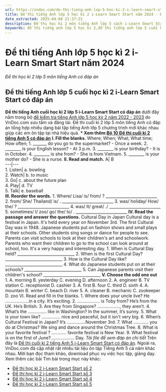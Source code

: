 ```yaml
---
url: https://vndoc.com/de-thi-tieng-anh-lop-5-hoc-ki-2-i-learn-smart-start-nam-2021-230313
title: Đề thi tiếng Anh lớp 5 học kì 2 i-Learn Smart Start năm 2024 - Đề thi học kì 2 lớp 5 môn tiếng Anh có đáp án - VnDoc.com
date_extracted: 2025-04-08 21:37:21
description: Đề thi học kì 2 môn tiếng Anh lớp 5 sách i-Learn Smart Start có đáp án được biên tập bám sát chương trình SGK tiếng Anh 5 Theme 5 - 8 giúp các em ôn tập Từ vựng - Ngữ pháp tiếng Anh trọng tâm hiệu quả.
keywords: đề thi tiếng anh lớp 5 học kì 2,đề thi tiếng anh lớp 5 cuối học kì 2,đề thi học kì 2 lớp 5 môn tiếng anh,đề thi tiếng anh lớp 5 kì 2,đề thi tiếng anh cuối học kì 2 lớp 5,đề thi tiếng anh học kì 2 lớp 5,đề kiểm tra tiếng anh lớp 5 học kỳ 2,đề thi tiếng anh lớp 5 cuối kì 2,đề thi cuối kì 2 lớp 5 môn tiếng anh,đề thi tiếng anh cuối kì 2 lớp 5,đề thi học kì 2 môn tiếng anh lớp 5,đề thi tiếng anh lớp 5 học kì 2 i-learn smart start
---
```


# Đề thi tiếng Anh lớp 5 học kì 2 i-Learn Smart Start năm 2024
 _Đề thi học kì 2 lớp 5 môn tiếng Anh có đáp án_
## Đề thi tiếng Anh lớp 5 cuối học kì 2 i-Learn Smart Start có đáp án
**Đề thi tiếng Anh cuối học kì 2 lớp 5 i-Learn Smart Start có đáp án** dưới đây nằm trong bộ [đề kiểm tra tiếng Anh lớp 5 học kỳ 2 năm 2022 - 2023](<https://vndoc.com/de-thi-hoc-ki-2-lop-5-mon-tieng-anh>) do VnDoc.com sưu tầm và đăng tải. Đề thi cuối kì 2 lớp 5 môn tiếng Anh có đáp án tổng hợp nhiều dạng bài tập tiếng Anh lớp 5 chương trình mới khác nhau giúp các em ôn tập tại nhà hiệu quả.
**\* Xem thêm:[Bộ 10 Đề thi cuối kì 2 tiếng Anh 5 có đáp án](<https://vndoc.com/bo-de-thi-tieng-anh-lop-5-hoc-ki-2-nam-2020-2021-230221>)**
**I. Fill the blanks.**
Where; When; What; What time; How often;
1\. \_\_\_\_\_\_\_ do you go to the supermarket? - Once a week.
2\. \_\_\_\_\_\_\_\_ is your English lesson? - At 3 p.m.
3\. \_\_\_\_\_\_\_\_ is your birthday? - It is in October.
4\. \_\_\_\_\_\_\_\_ is she from? - She is from Vietnam.
5\. \_\_\_\_\_\_\_\_ is your mother do? - She is a nurse.
**II. Read and match.**
A| B  
---|---  
1\. Listen| a. bowling  
2\. Watch| b. to music  
3\. Go| c. about the future plan  
4\. Play| d. TV  
5\. Talk| e. baseball  
**III. Reorder the words.**
1\. Where/ Lisa/ is/ from/ ?
\_\_\_\_\_\_\_\_\_\_\_\_\_\_\_\_\_\_\_\_\_\_\_\_\_\_
2\. from/ She/ Thailand/ is/ .
\_\_\_\_\_\_\_\_\_\_\_\_\_\_\_\_\_\_\_\_\_\_\_\_\_\_
3\. was/ holiday/ How/ the/ ?
\_\_\_\_\_\_\_\_\_\_\_\_\_\_\_\_\_\_\_\_\_\_\_\_\_\_
4\. was/ It/ great/ ./
\_\_\_\_\_\_\_\_\_\_\_\_\_\_\_\_\_\_\_\_\_\_\_\_\_\_
5\. sometimes/ I/ zoo/ go/ the/ to/ .
\_\_\_\_\_\_\_\_\_\_\_\_\_\_\_\_\_\_\_\_\_\_\_\_\_\_
**IV. Read the passage and answer the questions.**
Cultural Day in Japan
Cultural day is a festival in Japan. It's held every year on November 3rd. The first Cultural Day was in 1948. Japanese students put on fashion shows and small plays at their schools. Other students sing songs or dance for people to see. Parents can visit schools to look at their children's art and schoolwork. Parents who want their children to go to the school can look around at school, too. It's a very happy and interesting day.
1\. When is Cultural Day held?
\_\_\_\_\_\_\_\_\_\_\_\_\_\_\_\_\_\_\_\_\_\_\_\_\_\_\_\_\_
2\. When is the first Cultural Day?
\_\_\_\_\_\_\_\_\_\_\_\_\_\_\_\_\_\_\_\_\_\_\_\_\_\_\_\_\_
3\. How is the Cultural Day like?
\_\_\_\_\_\_\_\_\_\_\_\_\_\_\_\_\_\_\_\_\_\_\_\_\_\_\_\_\_
4\. What do Japanese students put on at their schools?
\_\_\_\_\_\_\_\_\_\_\_\_\_\_\_\_\_\_\_\_\_\_\_\_\_\_\_\_\_
5\. Can Japanese parents visit their children's school?
\_\_\_\_\_\_\_\_\_\_\_\_\_\_\_\_\_\_\_\_\_\_\_\_\_\_\_\_\_
**V. Choose the odd one out**
1\. A. morning B. yesterday C. evening D. afternoon
2\. A. engineer B. TV station C. receptionist D. cashier
3\. A. first B. four C. third D. sixth
4\. A. mountain B. winter C. beach D. river
5\. A. cleaner B. mechanic C. zookeeper D. zoo
VI. Read and fill in the blanks.
1\. Where does your uncle live? He ……………….in a city. It’s exciting.
2\. ……………… is Toby from? He’s from the UK. He’s British.
3\. Are they from Singapore? ………………, they aren’t.
4\. What’s the …………… like in Washington? In the summer, it’s sunny.
5\. What is your town like? …………… nice and peaceful, but it isn't very big.
6\. When’s Cultural Festival in Japan? It’s ……………November 3rd.
7\. What ………… you do at Christmas? We sing and dance around the Christmas Tree.
8\. What is your favorite festival ? ………… favorite festival is New Year.
9\. What festival is on the first of June?………………. Day.
_Tải file để xem đáp án chi tiết_
Trên đây là [Đề thi cuối kì 2 tiếng Anh 5 i-Learn Smart Start có đáp án](<https://vndoc.com/de-thi-tieng-anh-lop-5-hoc-ki-2-i-learn-smart-start-nam-2021-230313>). Ngoài ra, VnDoc.com đã cập nhật rất nhiều tài liệu ôn tập Tiếng Anh 5 cả năm khác nhau. Mời bạn đọc tham khảo, download phục vụ việc học tập, giảng dạy.
Xem thêm các bài Tìm bài trong mục này khác:
  * [Đề thi học kì 2 i-Learn Smart Start số 2](</de-thi-tieng-anh-lop-5-hoc-ki-2-i-learn-smart-start-so-2-294180>)
  * [Đề thi học kì 2 i-Learn Smart Start số 3](</de-thi-tieng-anh-lop-5-hoc-ki-2-i-learn-smart-start-so-3-294549>)
  * [Đề thi học kì 2 i-Learn Smart Start số 4](</de-thi-tieng-anh-lop-5-hoc-ki-2-i-learn-smart-start-so-4-295744>)
  * [Đề thi học kì 2 i-Learn Smart Start số 5](</de-thi-tieng-anh-lop-5-hoc-ki-2-i-learn-smart-start-so-5-295990>)

